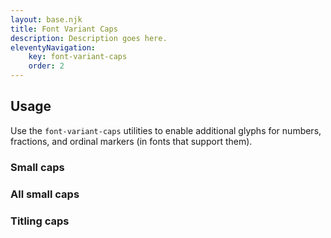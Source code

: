 ```yaml
---
layout: base.njk
title: Font Variant Caps
description: Description goes here.
eleventyNavigation:
    key: font-variant-caps
    order: 2
---
```


## Usage

Use the `font-variant-caps` utilities to enable additional glyphs for numbers, fractions, and ordinal markers (in fonts that support them).

### Small caps

### All small caps

### Titling caps
